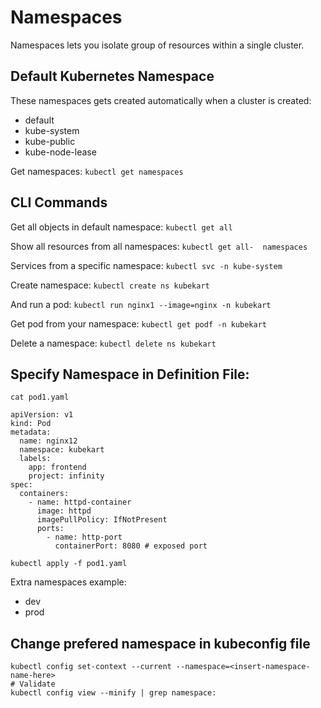 # Namespaces

Namespaces lets you isolate group of resources within a single cluster.

## Default Kubernetes Namespace

These namespaces gets created automatically when a cluster is created:

- default
- kube-system
- kube-public
- kube-node-lease

Get namespaces: `kubectl get namespaces`

## CLI Commands

Get all objects in default namespace: `kubectl get all`

Show all resources from all namespaces: `kubectl get all-  namespaces`

Services from a specific namespace: `kubectl svc -n kube-system`

Create namespace: `kubectl create ns kubekart`

And run a pod: `kubectl run nginx1 --image=nginx -n kubekart`

Get pod from your namespace: `kubectl get podf -n kubekart`

Delete a namespace: `kubectl delete ns kubekart`

## Specify Namespace in Definition File:

```
cat pod1.yaml

apiVersion: v1
kind: Pod
metadata:
  name: nginx12
  namespace: kubekart
  labels:
    app: frontend
    project: infinity
spec:
  containers:
    - name: httpd-container
      image: httpd
      imagePullPolicy: IfNotPresent
      ports:
        - name: http-port
          containerPort: 8080 # exposed port
```

`kubectl apply -f pod1.yaml`

Extra namespaces example:

- dev
- prod

## Change prefered namespace in kubeconfig file

```
kubectl config set-context --current --namespace=<insert-namespace-name-here>
# Validate
kubectl config view --minify | grep namespace:
```